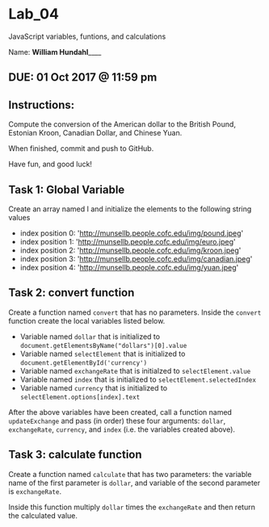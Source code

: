 # Lab_04
JavaScript variables, funtions, and calculations

Name: ______William Hundahl__________

## DUE: 01 Oct 2017 @ 11:59 pm

## Instructions:
Compute the conversion of the American dollar to the British Pound, Estonian Kroon, Canadian Dollar, and Chinese Yuan.

When finished, commit and push to GitHub.

Have fun, and good luck!

## Task 1: Global Variable
Create an array named I and initialize the elements to the following string values
  * index position 0: 'http://munsellb.people.cofc.edu/img/pound.jpeg'
  * index position 1: 'http://munsellb.people.cofc.edu/img/euro.jpeg'
  * index position 2: 'http://munsellb.people.cofc.edu/img/kroon.jpeg'
  * index position 3: 'http://munsellb.people.cofc.edu/img/canadian.jpeg'
  * index position 4: 'http://munsellb.people.cofc.edu/img/yuan.jpeg'
  
## Task 2: convert function
Create a function named `convert` that has no parameters.
Inside the `convert` function create the local variables listed below.
  * Variable named `dollar` that is initialized to `document.getElementsByName("dollars")[0].value`
  * Variable named `selectElement` that is initialized to `document.getElementById('currency')`
  * Variable named `exchangeRate` that is initialzed to `selectElement.value`
  * Variable named `index` that is initialized to `selectElement.selectedIndex`
  * Variable named `currency` that is initialized to `selectElement.options[index].text`
  
After the above variables have been created, call a function named `updateExchange` and pass (in order) these four arguments: `dollar`, `exchangeRate`, `currency`, and `index` (i.e. the variables created above).

## Task 3: calculate function
Create a function named `calculate` that has two parameters: the variable name of the first parameter is `dollar`, and variable of the second parameter is `exchangeRate`.

Inside this function multiply `dollar` times the `exchangeRate` and then return the calculated value.
